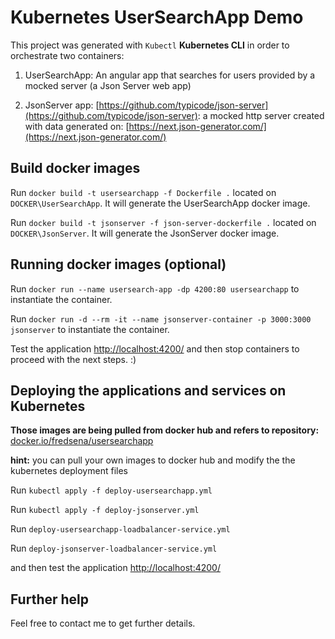 # Kubernetes UserSearchApp Demo

This project was generated with `Kubectl` **Kubernetes CLI** in order to orchestrate two containers:

1. UserSearchApp: An angular app that searches for users provided by a mocked server (a Json Server web app)

2. JsonServer app: [https://github.com/typicode/json-server](https://github.com/typicode/json-server): a mocked http server created with data generated on: [https://next.json-generator.com/](https://next.json-generator.com/)


## Build docker images

Run `docker build -t usersearchapp -f Dockerfile .` located on `DOCKER\UserSearchApp`. It will generate the UserSearchApp docker image.

Run `docker build -t jsonserver -f json-server-dockerfile .` located on `DOCKER\JsonServer`. It will generate the JsonServer docker image.


## Running docker images (optional)

Run `docker run --name usersearch-app -dp 4200:80 usersearchapp` to instantiate the container.

Run `docker run -d --rm -it --name jsonserver-container -p 3000:3000 jsonserver` to instantiate the container.

Test the application [http://localhost:4200/](http://localhost:4200/) and then stop containers to proceed with the next steps. :)


## Deploying the applications and services on Kubernetes 

**Those images are being pulled from docker hub and refers to repository:** [docker.io/fredsena/usersearchapp](https://hub.docker.com/u/fredsena)

**hint:** you can pull your own images to docker hub and modify the the kubernetes deployment files


Run `kubectl apply -f deploy-usersearchapp.yml`

Run `kubectl apply -f deploy-jsonserver.yml`

Run `deploy-usersearchapp-loadbalancer-service.yml`

Run `deploy-jsonserver-loadbalancer-service.yml`

and then test the application [http://localhost:4200/](http://localhost:4200/)


## Further help

Feel free to contact me to get further details.

